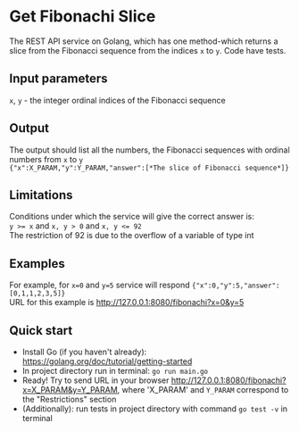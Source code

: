 # Get Fibonachi Slice
The REST API service on Golang, which has one method-which returns a slice from the Fibonacci sequence from the indices `x` to `y`. 
Code have tests.

## Input parameters
`x`, `y` - the integer ordinal indices of the Fibonacci sequence

## Output
The output should list all the numbers, the Fibonacci sequences with ordinal numbers from `x` to `y`    
`{"x":X_PARAM,"y":Y_PARAM,"answer":[*The slice of Fibonacci sequence*]}`

## Limitations
Conditions under which the service will give the correct answer is:    
`y >= x` and `x, y > 0` and `x, y <= 92`    
The restriction of 92 is due to the overflow of a variable of type int

## Examples
For example, for `x=0` and `y=5` service will respond `{"x":0,"y":5,"answer":[0,1,1,2,3,5]}`    
URL for this example is http://127.0.0.1:8080/fibonachi?x=0&y=5

## Quick start
+ Install Go (if you haven't already): https://golang.org/doc/tutorial/getting-started
+ In project directory run in terminal: `go run main.go`
+ Ready! Try to send URL in your browser http://127.0.0.1:8080/fibonachi?x=X_PARAM&y=Y_PARAM, where 'X_PARAM' and `Y_PARAM` correspond to the "Restrictions" section
+ (Additionally): run tests in project directory with command `go test -v` in terminal
